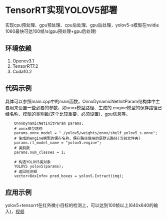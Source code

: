 # TensorRT实现YOLOV5部署
实现cpu预处理、gpu预处理、cpu后处理、gpu后处理，yolov5-s模型在nvidia 1060最快可达100帧/s(gpu预处理+gpu后处理)

## 环境依赖

1. Opencv3.1
2. TensorRT7.2
3. Cuda10.2

## 代码示例
具体可以参照main.cpp中的main函数，OnnxDynamicNetInitParam结构体中主要用来设置一些必要的参数，如onnx模型路径、生成的.engine模型的保存路径已经名称、模型的类别数(这个比较重要，必须设置)、gpu信息等。
```
    OnnxDynamicNetInitParam params;
    # onnx模型路径
    params.onnx_model = "./yolov5/weights/onnx/shelf_yolov5_s.onnx";
    # 生成的engine模型的保存名称，保存路径使用的是默认路径(当前文件夹)
    params.rt_model_name = "yolov5.engine";
    # 类别数
    params.num_classes = 1;

    # 构造YOLOV5类对象
    YOLOV5 yolov5(params);
    # 返回检测框
    vector<BoxInfo> pred_boxes = yolov5.Extract(img);
```

## 应用示例
yolov5+tensorrt在红外微小目标的检测上，可以达到100帧以上(640x640的输入)，[视频](https://www.bilibili.com/video/BV1Fq4y1a7SS/)